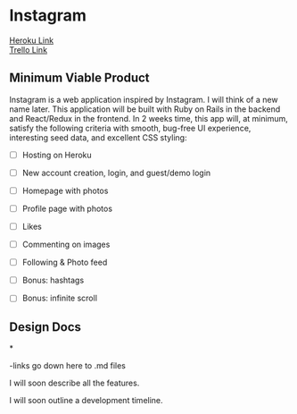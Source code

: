 <h1>Instagram</h1>

[Heroku Link](www.heroku.com)
<br>
[Trello Link](www.trello.com)

<h2>Minimum Viable Product</h2>
<p>Instagram is a web application inspired by Instagram. I will think of a new name later. This application will be built with Ruby on Rails in the backend and React/Redux in the frontend. In 2 weeks time, this app will, at minimum, satisfy the following criteria with smooth, bug-free UI experience, interesting seed data, and excellent CSS styling:</p>

- [ ] Hosting on Heroku
- [ ] New account creation, login, and guest/demo login
- [ ] Homepage with photos
- [ ] Profile page with photos
- [ ] Likes
- [ ] Commenting on images
- [ ] Following & Photo feed
- [ ] Bonus: hashtags
- [ ] Bonus: infinite scroll



<h2>Design Docs</h2>
* 

-links go down here to .md files

I will soon describe all the features.

I will soon outline a development timeline.
